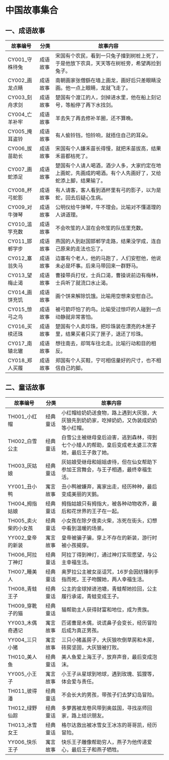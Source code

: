 # 中国故事集合

## 一、成语故事

| 故事编号 | 分类 | 故事内容 |
|----------|------|----------|
| CY001_守株待兔 | 成语故事 | 宋国有个农民，看到一只兔子撞到树桩上死了，于是他放下农具，天天等在树桩旁，希望再捡到兔子。 |
| CY002_画龙点睛 | 成语故事 | 南朝画家张僧繇在墙上画龙，画好后只差眼睛没画。他一点上眼睛，龙就飞走了。 |
| CY003_刻舟求剑 | 成语故事 | 楚国有个渡江的人，剑掉进水里，他在船上刻记号，等船停了再下水找剑。 |
| CY004_亡羊补牢 | 成语故事 | 羊去失了再去修补羊圈，还不算晚。 |
| CY005_掩耳盗铃 | 成语故事 | 有人偷铃铛，怕铃响，就捂住自己的耳朵。 |
| CY006_拔苗助长 | 成语故事 | 宋国有个人嫌禾苗长得慢，就把禾苗拔高，结果禾苗都枯死了。 |
| CY007_画蛇添足 | 成语故事 | 楚国有个人请人喝酒，酒少人多，大家约定在地上画蛇，先画成的喝酒。有个人先画好了，又给蛇添上脚，结果输了。 |
| CY008_杯弓蛇影 | 成语故事 | 有人请客，客人看到酒杯里有弓的影子，以为是蛇，回去后疑心生病。 |
| CY009_对牛弹琴 | 成语故事 | 公明仪给牛弹琴，牛不理会。比喻对不懂道理的人讲道理。 |
| CY010_滥竽充数 | 成语故事 | 不会吹笙的人混在会吹笙的队伍里充数。 |
| CY011_邯郸学步 | 成语故事 | 燕国的人到赵国邯郸学走路，结果没学成，连自己原来的走法也忘了。 |
| CY012_塞翁失马 | 成语故事 | 边塞有个老人，他的马跑了，人们安慰他，他说未必是坏事。后来马带回来一群野马。 |
| CY013_望梅止渴 | 成语故事 | 曹操带兵打仗，士兵口渴，曹操说前边有梅林，士兵听了就流口水止渴。 |
| CY014_画饼充饥 | 成语故事 | 画个饼来解除饥饿。比喻用空想来安慰自己。 |
| CY015_惊弓之鸟 | 成语故事 | 被弓箭吓怕了的鸟。比喻受过惊吓的人碰到一点动静就非常害怕。 |
| CY016_买椟还珠 | 成语故事 | 楚国有个人卖珍珠，把珍珠装在漂亮的木匣子里，结果买者只买了匣子，退还了珍珠。 |
| CY017_南辕北辙 | 成语故事 | 想往南去，却驾车往北走。比喻行动和目的相反。 |
| CY018_郑人买履 | 成语故事 | 郑国有个人买鞋，宁可相信量好的尺寸，也不相信自己的脚。 |

## 二、童话故事

| 故事编号 | 分类 | 故事内容 |
|----------|------|----------|
| TH001_小红帽 | 经典童话 | 小红帽给奶奶送食物，路上遇到大灰狼，大灰狼先到奶奶家，吃掉奶奶，又伪装成奶奶等小红帽。 |
| TH002_白雪公主 | 经典童话 | 白雪公主被继母皇后迫害，逃到森林，得到七个小矮人的帮助，皇后变成老太婆三次害她，最后王子救了她。 |
| TH003_灰姑娘 | 经典童话 | 灰姑娘受继母和姐姐虐待，但在仙女帮助下参加王宫舞会，与王子相遇，最终幸福生活。 |
| YY001_丑小鸭 | 寓言故事 | 丑小鸭被嫌弃，离家出走，经历种种，最后变成美丽的天鹅。 |
| TH004_拇指姑娘 | 经典童话 | 拇指姑娘只有拇指大，被各种动物收养，最后和花世界的王子在一起。 |
| TH005_卖火柴的小女孩 | 经典童话 | 小女孩在除夕夜卖火柴，冻死在街头，幻想中看到温暖的场景。 |
| YY002_皇帝的新装 | 寓言故事 | 皇帝被骗子骗，穿上不存在的新装，游行时被小孩揭穿。 |
| TH006_阿拉丁神灯 | 经典童话 | 阿拉丁得到神灯，通过神灯实现愿望，与公主幸福生活。 |
| TH007_睡美人 | 经典童话 | 奥罗拉公主被女巫诅咒，16岁会因纺锤刺手指而死，王子吻醒她，两人幸福生活。 |
| TH008_青蛙王子 | 经典童话 | 公主的金球掉进池塘，青蛙帮她捡回，公主履行承诺，青蛙变成王子。 |
| TH009_穿靴子的猫 | 经典童话 | 猫帮助主人获得财富和地位，成为贵族。 |
| YY003_木偶奇遇记 | 寓言故事 | 匹诺曹是木偶，说谎鼻子会变长，经历冒险后成为真正男孩。 |
| YY004_三只小猪 | 寓言故事 | 三只小猪盖房子，大灰狼吹倒草房和木房，砖房坚固，大灰狼被打败。 |
| TH010_美人鱼 | 经典童话 | 美人鱼爱上海王子，放弃声音，最后变成泡沫。 |
| YY005_小王子 | 寓言故事 | 小王子从星球到地球，遇到玫瑰、狐狸等，体会爱与责任。 |
| TH011_彼得潘 | 经典童话 | 不会长大的男孩，带孩子们去梦幻岛冒险。 |
| TH012_绿野仙踪 | 经典童话 | 多萝茜被龙卷风带到奥兹国，寻找巫师回家，路上结识朋友。 |
| TH013_冰雪女王 | 经典童话 | 格尔达救出被冰雪女王冰冻的哥哥凯，经历冒险。 |
| YY006_快乐王子 | 寓言故事 | 快乐王子雕像帮助穷人，燕子为他传递爱心，最后王子和燕子牺牲。 | 
